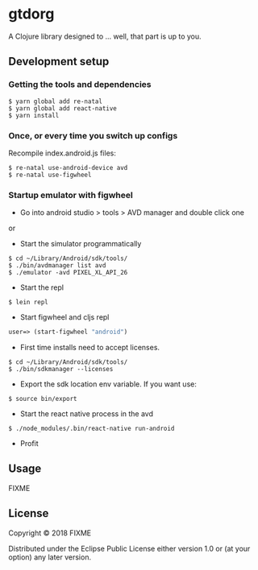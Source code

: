# gtdorg

A Clojure library designed to ... well, that part is up to you.

## Development setup

### Getting the tools and dependencies

``` shell
$ yarn global add re-natal
$ yarn global add react-native
$ yarn install
```

### Once, or every time you switch up configs

Recompile index.android.js files:

``` shell
$ re-natal use-android-device avd
$ re-natal use-figwheel
```

### Startup emulator with figwheel

- Go into android studio > tools > AVD manager and double click one

or

- Start the simulator programmatically

``` shell
$ cd ~/Library/Android/sdk/tools/
$ ./bin/avdmanager list avd
$ ./emulator -avd PIXEL_XL_API_26
```

- Start the repl

``` shell
$ lein repl
```

- Start figwheel and cljs repl

``` clojure
user=> (start-figwheel "android")
```

- First time installs need to accept licenses.

``` shell
$ cd ~/Library/Android/sdk/tools/
$ ./bin/sdkmanager --licenses
```

- Export the sdk location env variable. If you want use:

``` shell
$ source bin/export
```

- Start the react native process in the avd

``` shell
$ ./node_modules/.bin/react-native run-android
```

- Profit

## Usage

FIXME

## License

Copyright © 2018 FIXME

Distributed under the Eclipse Public License either version 1.0 or (at
your option) any later version.
